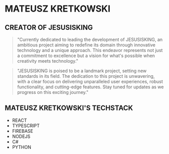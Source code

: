 # **MATEUSZ KRETKOWSKI**

## CREATOR OF JESUSISKING

> "Currently dedicated to leading the development of JESUSISKING, an ambitious project aiming to redefine its domain through innovative technology and a unique approach. This endeavor represents not just a commitment to excellence but a vision for what's possible when creativity meets technology."

> "JESUSISKING is poised to be a landmark project, setting new standards in its field. The dedication to this project is unwavering, with a clear focus on delivering unparalleled user experiences, robust functionality, and cutting-edge features. Stay tuned for updates as we progress on this exciting journey."

## MATEUSZ KRETKOWSKI'S TECHSTACK
- REACT
- TYPESCRIPT
- FIREBASE
- NODEJS
- C#
- PYTHON
